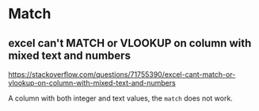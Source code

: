 # Match

## excel can't MATCH or VLOOKUP on column with mixed text and numbers
https://stackoverflow.com/questions/71755390/excel-cant-match-or-vlookup-on-column-with-mixed-text-and-numbers

A column with both integer and text values, the `match` does not work.
